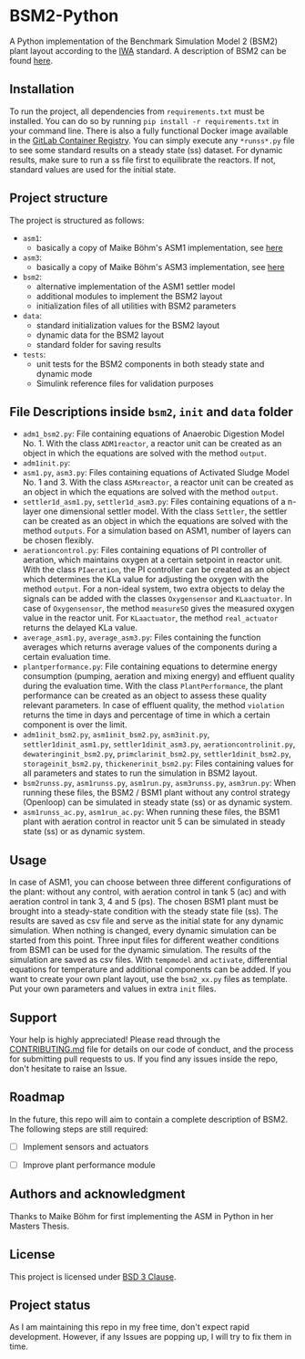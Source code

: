 # BSM2-Python

A Python implementation of the Benchmark Simulation Model 2 (BSM2) plant layout according to the [IWA](http://iwa-mia.org/) standard.
A description of BSM2 can be found [here](https://iwaponline.com/ebooks/book-pdf/650794/wio9781780401171.pdf).

## Installation
To run the project, all dependencies from `requirements.txt` must be installed. You can do so by running `pip install -r requirements.txt` in your command line.
There is also a fully functional Docker image available in the [GitLab Container Registry](gitlab.rrze.fau.de:4567/evt/klaeffizient/bsm2-python).
You can simply execute any `*runss*.py` file to see some standard results on a steady state (ss) dataset.
For dynamic results, make sure to run a ss file first to equilibrate the reactors. If not, standard values are used for the initial state.

## Project structure
The project is structured as follows:
- `asm1`:
    - basically a copy of Maike Böhm's ASM1 implementation, see [here](https://gitlab.rrze.fau.de/evt/klaeffizient/asm-python)
- `asm3`:
    - basically a copy of Maike Böhm's ASM3 implementation, see [here](https://gitlab.rrze.fau.de/evt/klaeffizient/asm-python)
- `bsm2`:
    - alternative implementation of the ASM1 settler model
    - additional modules to implement the BSM2 layout
    - initialization files of all utilities with BSM2 parameters
- `data`:
    - standard initialization values for the BSM2 layout
    - dynamic data for the BSM2 layout
    - standard folder for saving results
- `tests`:
    - unit tests for the BSM2 components in both steady state and dynamic mode
    - Simulink reference files for validation purposes

## File Descriptions inside `bsm2`, `init` and `data` folder
- `adm1_bsm2.py`:
File containing equations of Anaerobic Digestion Model No. 1. With the class `ADM1reactor`, a reactor unit can be created as an object in which the equations are solved with the method `output`.
- `adm1init.py`:
- `asm1.py`, `asm3.py`:
Files containing equations of Activated Sludge Model No. 1 and 3. With the class `ASMxreactor`, a reactor unit can be created as an object in which the equations are solved with the method `output`.
- `settler1d_asm1.py`, `settler1d_asm3.py`:
Files containing equations of a n-layer one dimensional settler model. With the class `Settler`, the settler can be created as an object in which the equations are solved with the method `outputs`. For a simulation based on ASM1, number of layers can be chosen flexibly.
- `aerationcontrol.py`:
Files containing equations of PI controller of aeration, which maintains oxygen at a certain setpoint in reactor unit. With the class `PIaeration`, the PI controller can be created as an object which determines the KLa value for adjusting the oxygen with the method `output`. For a non-ideal system, two extra objects to delay the signals can be added with the classes `Oxygensensor` and `KLaactuator`. In case of `Oxygensensor`, the method `measureSO` gives the measured oxygen value in the reactor unit. For `KLaactuator`, the method `real_actuator` returns the delayed KLa value.
- `average_asm1.py`, `average_asm3.py`:
Files containing the function averages which returns average values of the components during a certain evaluation time.
- `plantperformance.py`:
File containing equations to determine energy consumption (pumping, aeration and mixing energy) and effluent quality during the evaluation time. With the class `PlantPerformance`, the plant performance can be created as an object to assess these quality relevant parameters. In case of effluent quality, the method `violation` returns the time in days and percentage of time in which a certain component is over the limit.
- `adm1init_bsm2.py`, `asm1init_bsm2.py`, `asm3init.py`, `settler1dinit_asm1.py`, `settler1dinit_asm3.py`, `aerationcontrolinit.py`, `dewateringinit_bsm2.py`, `primclarinit_bsm2.py`, `settler1dinit_bsm2.py`, `storageinit_bsm2.py`, `thickenerinit_bsm2.py`:
Files containing values for all parameters and states to run the simulation in BSM2 layout.
- `bsm2runss.py`, `asm1runss.py`, `asm1run.py`, `asm3runss.py`, `asm3run.py`:
When running these files, the BSM2 / BSM1 plant without any control strategy (Openloop) can be simulated in steady state (ss) or as dynamic system.
- `asm1runss_ac.py`, `asm1run_ac.py`:
When running these files, the BSM1 plant with aeration control in reactor unit 5 can be simulated in steady state (ss) or as dynamic system.

## Usage
In case of ASM1, you can choose between three different configurations of the plant: without any control, with aeration control in tank 5 (ac) and with aeration control in tank 3, 4 and 5 (ps). The chosen BSM1 plant must be brought into a steady-state condition with the steady state file (ss). The results are saved as csv file and serve as the initial state for any dynamic simulation. When nothing is changed, every dynamic simulation can be started from this point. Three input files for different weather conditions from BSM1 can be used for the dynamic simulation. The results of the simulation are saved as csv files.
With `tempmodel` and `activate`, differential equations for temperature and additional components can be added.
If you want to create your own plant layout, use the `bsm2_xx.py` files as template. Put your own parameters and values in extra `init` files.

## Support
Your help is highly appreciated! Please read through the [CONTRIBUTING.md](CONTRIBUTING.md) file for details on our code of conduct, and the process for submitting pull requests to us.
If you find any issues inside the repo, don't hesitate to raise an Issue.


## Roadmap
In the future, this repo will aim to contain a complete description of BSM2.
The following steps are still required:
- [ ] Implement sensors and actuators
- [ ] Improve plant performance module


## Authors and acknowledgment
Thanks to Maike Böhm for first implementing the ASM in Python in her Masters Thesis.

## License
This project is licensed under [BSD 3 Clause](LICENSE.txt).

## Project status
As I am maintaining this repo in my free time, don't expect rapid development. However, if any Issues are popping up, I will try to fix them in time.
